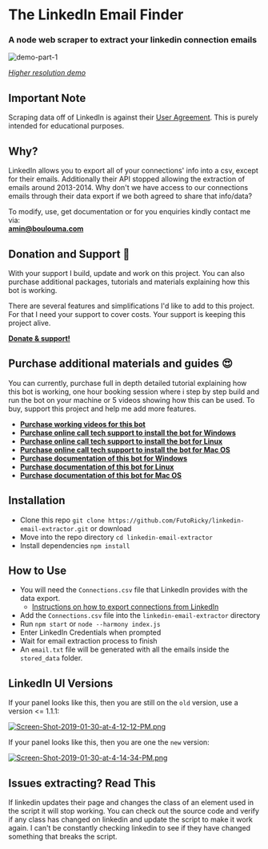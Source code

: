 # The LinkedIn Email Finder

### A node web scraper to extract your linkedin connection emails

![demo-part-1](https://github.com/aminblm/linkedin-email-finder/assets/25132838/4245d582-3599-4b98-a3c6-b06454c29921)

[*Higher resolution demo*](https://www.loom.com/share/fffe32390de1450d8e3786799dc7f924?sid=9552a428-98e9-4ec4-9027-8ddb3d2d4e0b)

## Important Note
Scraping data off of LinkedIn is against their [User Agreement](https://www.linkedin.com/legal/user-agreement). This is purely intended for educational purposes.

## Why?
LinkedIn allows you to export all of your connections' info into a csv, except for their emails. 
Additionally their API stopped allowing the extraction of emails around 2013-2014. Why don't we have access to our connections emails through their data export if we both agreed to share that info/data?


To modify, use, get documentation or for you enquiries kindly contact me via: <br>
**amin@boulouma.com**

## Donation and Support 🥳

With your support I build, update and work on this project. You can also purchase additional packages, tutorials and materials explaining how this bot is working. <br>

There are several features and simplifications I'd like to add to this project. For that I need your support to cover costs. Your support is keeping this project alive.

[**Donate & support!**](https://commerce.coinbase.com/checkout/576ee011-ba40-47d5-9672-ef7ad29b1e6c)

## Purchase additional materials and guides 😍

You can currently, purchase full in depth detailed tutorial explaining how this bot is working, one hour booking session where i step by step build and run the bot on your machine or 5 videos
showing how this can be used. To buy, support this project and help me add more features. <br>

- [**Purchase working videos for this bot**](https://commerce.coinbase.com/checkout/3958599d-3938-4fb3-86f4-b100c2d7e850)
- [**Purchase online call tech support to install the bot for Windows**](https://commerce.coinbase.com/checkout/638f5582-a750-4374-86ea-82d0445cbe90)
- [**Purchase online call tech support to install the bot for Linux**](https://commerce.coinbase.com/checkout/3ec705fe-2898-4ae8-9f90-73cd1270392f)
- [**Purchase online call tech support to install the bot for Mac OS**](https://commerce.coinbase.com/checkout/cf76021c-53be-42bc-8ae1-2dc75fcd9647)
- [**Purchase documentation of this bot for Windows**](https://commerce.coinbase.com/checkout/ac4212d1-ecb0-4734-8946-f4a9e5c09f45)
- [**Purchase documentation of this bot for Linux**](https://commerce.coinbase.com/checkout/69a1f1b8-3282-4ab6-9383-6ce28aab3274)
- [**Purchase documentation of this bot for Mac OS**](https://commerce.coinbase.com/checkout/c7069064-02ac-4c3b-b980-ae7623bc8139)


## Installation
- Clone this repo `git clone https://github.com/FutoRicky/linkedin-email-extractor.git` or download
- Move into the repo directory `cd linkedin-email-extractor`
- Install dependencies `npm install`

## How to Use
- You will need the `Connections.csv` file that LinkedIn provides with the data export. 
  - [Instructions on how to export connections from LinkedIn](https://www.linkedin.com/help/linkedin/answer/66844/exporting-connections-from-linkedin?lang=en)
- Add the `Connections.csv` file into the `linkedin-email-extractor` directory
- Run `npm start` or `node --harmony index.js`
- Enter LinkedIn Credentials when prompted
- Wait for email extraction process to finish
- An `email.txt` file will be generated with all the emails inside the `stored_data` folder.

## LinkedIn UI Versions
If your panel looks like this, then you are still on the `old` version, use a version <= 1.1.1:

[![Screen-Shot-2019-01-30-at-4-12-12-PM.png](https://i.postimg.cc/L8N31bfb/Screen-Shot-2019-01-30-at-4-12-12-PM.png)](https://postimg.cc/3k0GM9tX)

If your panel looks like this, then you are one the `new` version:

[![Screen-Shot-2019-01-30-at-4-14-34-PM.png](https://i.postimg.cc/rpsCCNNF/Screen-Shot-2019-01-30-at-4-14-34-PM.png)](https://postimg.cc/XZMCnFPT)

## Issues extracting? Read This

If linkedin updates their page and changes the class of an element used in the script it will stop working. You can check out the source code and verify if any class has changed on linkedin and update the script to make it work again. I can't be constantly checking linkedin to see if they have changed something that breaks the script.
